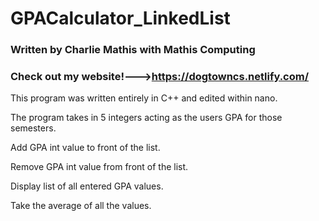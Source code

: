 # GPACalculator_LinkedList

### Written by Charlie Mathis with Mathis Computing
### Check out my website!--->https://dogtowncs.netlify.com/

This program was written entirely in C++ and edited within nano.  

The program takes in 5 integers acting as the users GPA for those semesters.


Add GPA int value to front of the list.

Remove GPA int value from front of the list.

Display list of all entered GPA values.

Take the average of all the values.
